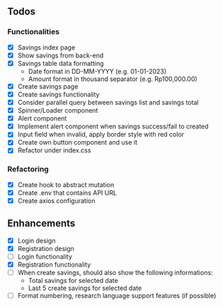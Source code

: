 ## Todos

### Functionalities

- [x] Savings index page
- [x] Show savings from back-end
- [x] Savings table data formatting
  - Date format in DD-MM-YYYY (e.g. 01-01-2023)
  - Amount format in thousand separator (e.g. Rp100,000.00)
- [x] Create savings page
- [x] Create savings functionality
- [x] Consider parallel query between savings list and savings total
- [x] Spinner/Loader component
- [x] Alert component
- [x] Implement alert component when savings success/fail to created
- [x] Input field when invalid, apply border style with red color
- [x] Create own button component and use it
- [x] Refactor under index.css

### Refactoring

- [x] Create hook to abstract mutation
- [x] Create .env that contains API URL
- [x] Create axios configuration

## Enhancements

- [x] Login design
- [x] Registration design
- [ ] Login functionality
- [x] Registration functionality
- [ ] When create savings, should also show the following informations:
  - Total savings for selected date
  - Last 5 create savings for selected date
- [ ] Format numbering, research language support features (if possible)
